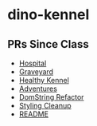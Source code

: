 # dino-kennel

## PRs Since Class
* [Hospital](https://github.com/nss-evening-cohort-11/dino-kennel/pull/26/files)
* [Graveyard](https://github.com/nss-evening-cohort-11/dino-kennel/pull/27/files)
* [Healthy Kennel]()
* [Adventures]()
* [DomString Refactor]()
* [Styling Cleanup]()
* [README]()